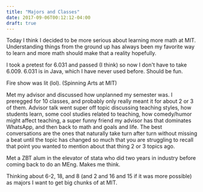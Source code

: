 ```yaml
---
title: "Majors and Classes"
date: 2017-09-06T00:12:12-04:00
draft: true
---
```


Today I think I decided to be more serious about learning more math at MIT.
Understanding things from the ground up has always been my favorite way to learn
and more math should make that a reality hopefully.

I took a pretest for 6.031 and passed (I think) so now I don't have to take 6.009.
6.031 is in Java, which I have never used before. Should be fun.

Fire show was lit (lol). (Spinning Arts at MIT)

Met my advisor and discussed how unplanned my semester was. I preregged
for 10 classes, and probably only really meant it for about 2 or 3 of them.
Advisor talk went super off topic discussing teaching styles, how students learn,
some cool studies related to teaching, how comedy/humor might affect teaching,
a super funny friend my advisor has that dominates WhatsApp, and then back to math
and goals and life. The best conversations are the ones that naturally take turn
after turn without missing a beat until the topic has changed so much that you
are struggling to recall that point you wanted to mention about that thing 2 or
 3 topics ago.

 Met a ZBT alum in the elevator of stata who did two years in industry before
 coming back to do an MEng. Makes me think.

 Thinking about 6-2, 18, and 8 (and 2 and 16 and 15 if it was more possible) as
 majors I want to get big chunks of at MIT.

